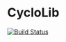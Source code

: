 # CycloLib

[![Build Status](https://github.com/MrTorture07/CycloLib.jl/actions/workflows/CI.yml/badge.svg?branch=master)](https://github.com/MrTorture07/CycloLib.jl/actions/workflows/CI.yml?query=branch%3Amaster)
